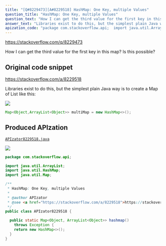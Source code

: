 ```yaml
---
title: "[Q#8229473][A#8229518] HashMap: One Key, multiple Values"
question_title: "HashMap: One Key, multiple Values"
question_text: "How I can get the third value for the first key in this map? Is this possible?"
answer_text: "Libraries exist to do this, but the simplest plain Java way is to create a Map of List like this:"
apization_code: "package com.stackoverflow.api;  import java.util.ArrayList; import java.util.HashMap; import java.util.Map;  /**  * HashMap: One Key, multiple Values  *  * @author APIzator  * @see <a href=\"https://stackoverflow.com/a/8229518\">https://stackoverflow.com/a/8229518</a>  */ public class APIzator8229518 {    public static Map<Object, ArrayList<Object>> hashmap()     throws Exception {     return new HashMap<>();   } }"
---
```


https://stackoverflow.com/q/8229473

How I can get the third value for the first key in this map? Is this possible?



## Original code snippet

https://stackoverflow.com/a/8229518

Libraries exist to do this, but the simplest plain Java way is to create a Map of List like this:

<div class="code-logo"><img src="/stackoverflow.png" /></div>

```java
Map<Object,ArrayList<Object>> multiMap = new HashMap<>();
```

## Produced APIzation

[`APIzator8229518.java`](https://github.com/pasqualesalza/apization/raw/main/data/search/APIzator8229518.java)

<div class="code-logo"><img src="/apizator.png" /></div>

```java
package com.stackoverflow.api;

import java.util.ArrayList;
import java.util.HashMap;
import java.util.Map;

/**
 * HashMap: One Key, multiple Values
 *
 * @author APIzator
 * @see <a href="https://stackoverflow.com/a/8229518">https://stackoverflow.com/a/8229518</a>
 */
public class APIzator8229518 {

  public static Map<Object, ArrayList<Object>> hashmap()
    throws Exception {
    return new HashMap<>();
  }
}

```